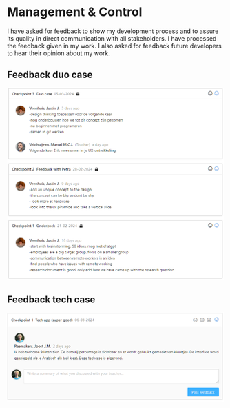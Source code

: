 # Management & Control

I have asked for feedback to show my development process and to assure its quality in direct communication with all stakeholders. I have processed the feedback given in my work. I also asked for feedback future developers to hear their opinion about my work.

## Feedback duo case

![Feedback](../Images/feedback_duo.png)

## Feedback tech case

![Feedback](../Images/feedback_tech.png)
